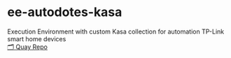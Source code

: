 # ee-autodotes-kasa

Execution Environment with custom Kasa collection for automation TP-Link smart home devices
<br>
[🗂️ Quay Repo](https://quay.io/repository/zleblanc/ee-autodotes-kasa?tab=info)